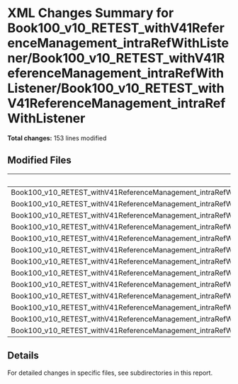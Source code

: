# XML Changes Summary for Book100_v10_RETEST_withV41ReferenceManagement_intraRefWithListener/Book100_v10_RETEST_withV41ReferenceManagement_intraRefWithListener/Book100_v10_RETEST_withV41ReferenceManagement_intraRefWithListener

**Total changes:** 153 lines modified

## Modified Files

| File | Changes | Importance |
|------|---------|------------|
| Book100_v10_RETEST_withV41ReferenceManagement_intraRefWithListener/Book100_v10_RETEST_withV41ReferenceManagement_intraRefWithListener/Book100_v10_RETEST_withV41ReferenceManagement_intraRefWithListener/xl/worksheets/sheet1.xml | 104 | HIGH |
| Book100_v10_RETEST_withV41ReferenceManagement_intraRefWithListener/Book100_v10_RETEST_withV41ReferenceManagement_intraRefWithListener/Book100_v10_RETEST_withV41ReferenceManagement_intraRefWithListener/xl/tables/table1.xml | 5 | MEDIUM |
| Book100_v10_RETEST_withV41ReferenceManagement_intraRefWithListener/Book100_v10_RETEST_withV41ReferenceManagement_intraRefWithListener/Book100_v10_RETEST_withV41ReferenceManagement_intraRefWithListener/[Content_Types].xml | 4 | MEDIUM |
| Book100_v10_RETEST_withV41ReferenceManagement_intraRefWithListener/Book100_v10_RETEST_withV41ReferenceManagement_intraRefWithListener/Book100_v10_RETEST_withV41ReferenceManagement_intraRefWithListener/xl/styles.xml | 4 | MEDIUM |
| Book100_v10_RETEST_withV41ReferenceManagement_intraRefWithListener/Book100_v10_RETEST_withV41ReferenceManagement_intraRefWithListener/Book100_v10_RETEST_withV41ReferenceManagement_intraRefWithListener/xl/workbook.xml | 4 | MEDIUM |
| Book100_v10_RETEST_withV41ReferenceManagement_intraRefWithListener/Book100_v10_RETEST_withV41ReferenceManagement_intraRefWithListener/Book100_v10_RETEST_withV41ReferenceManagement_intraRefWithListener/xl/sharedStrings.xml | 4 | MEDIUM |
| Book100_v10_RETEST_withV41ReferenceManagement_intraRefWithListener/Book100_v10_RETEST_withV41ReferenceManagement_intraRefWithListener/Book100_v10_RETEST_withV41ReferenceManagement_intraRefWithListener/xl/calcChain.xml | 4 | MEDIUM |
| Book100_v10_RETEST_withV41ReferenceManagement_intraRefWithListener/Book100_v10_RETEST_withV41ReferenceManagement_intraRefWithListener/Book100_v10_RETEST_withV41ReferenceManagement_intraRefWithListener/xl/tables/table2.xml | 4 | MEDIUM |
| Book100_v10_RETEST_withV41ReferenceManagement_intraRefWithListener/Book100_v10_RETEST_withV41ReferenceManagement_intraRefWithListener/Book100_v10_RETEST_withV41ReferenceManagement_intraRefWithListener/xl/theme/theme1.xml | 4 | MEDIUM |
| Book100_v10_RETEST_withV41ReferenceManagement_intraRefWithListener/Book100_v10_RETEST_withV41ReferenceManagement_intraRefWithListener/Book100_v10_RETEST_withV41ReferenceManagement_intraRefWithListener/xl/worksheets/sheet2.xml | 4 | MEDIUM |
| Book100_v10_RETEST_withV41ReferenceManagement_intraRefWithListener/Book100_v10_RETEST_withV41ReferenceManagement_intraRefWithListener/Book100_v10_RETEST_withV41ReferenceManagement_intraRefWithListener/xl/persons/person.xml | 4 | MEDIUM |
| Book100_v10_RETEST_withV41ReferenceManagement_intraRefWithListener/Book100_v10_RETEST_withV41ReferenceManagement_intraRefWithListener/Book100_v10_RETEST_withV41ReferenceManagement_intraRefWithListener/docProps/app.xml | 4 | MEDIUM |
| Book100_v10_RETEST_withV41ReferenceManagement_intraRefWithListener/Book100_v10_RETEST_withV41ReferenceManagement_intraRefWithListener/Book100_v10_RETEST_withV41ReferenceManagement_intraRefWithListener/docProps/core.xml | 4 | MEDIUM |

## Details

For detailed changes in specific files, see subdirectories in this report.
